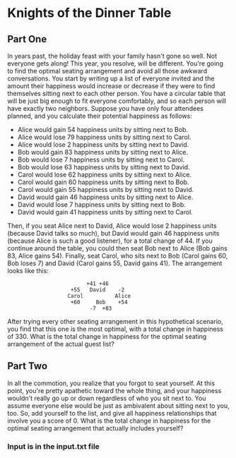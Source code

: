# Knights of the Dinner Table

## Part One
In years past, the holiday feast with your family hasn't gone so well. Not everyone gets along! This year, you resolve, will be different. You're going to find the optimal seating arrangement and avoid all those awkward conversations. You start by writing up a list of everyone invited and the amount their happiness would increase or decrease if they were to find themselves sitting next to each other person. You have a circular table that will be just big enough to fit everyone comfortably, and so each person will have exactly two neighbors. Suppose you have only four attendees planned, and you calculate their potential happiness as follows:
- Alice would gain 54 happiness units by sitting next to Bob.
- Alice would lose 79 happiness units by sitting next to Carol.
- Alice would lose 2 happiness units by sitting next to David.
- Bob would gain 83 happiness units by sitting next to Alice.
- Bob would lose 7 happiness units by sitting next to Carol.
- Bob would lose 63 happiness units by sitting next to David.
- Carol would lose 62 happiness units by sitting next to Alice.
- Carol would gain 60 happiness units by sitting next to Bob.
- Carol would gain 55 happiness units by sitting next to David.
- David would gain 46 happiness units by sitting next to Alice.
- David would lose 7 happiness units by sitting next to Bob.
- David would gain 41 happiness units by sitting next to Carol.

Then, if you seat Alice next to David, Alice would lose 2 happiness units (because David talks so much), but David would gain 46 happiness units (because Alice is such a good listener), for a total change of 44. If you continue around the table, you could then seat Bob next to Alice (Bob gains 83, Alice gains 54). Finally, seat Carol, who sits next to Bob (Carol gains 60, Bob loses 7) and David (Carol gains 55, David gains 41). The arrangement looks like this:

                             +41 +46
                        +55   David    -2
                       Carol          Alice
                        +60     Bob    +54
                              -7  +83

After trying every other seating arrangement in this hypothetical scenario, you find that this one is the most optimal, with a total change in happiness of 330. What is the total change in happiness for the optimal seating arrangement of the actual guest list?

## Part Two
In all the commotion, you realize that you forgot to seat yourself. At this point, you're pretty apathetic toward the whole thing, and your happiness wouldn't really go up or down regardless of who you sit next to. You assume everyone else would be just as ambivalent about sitting next to you, too. So, add yourself to the list, and give all happiness relationships that involve you a score of 0. What is the total change in happiness for the optimal seating arrangement that actually includes yourself?

### Input is in the input.txt file